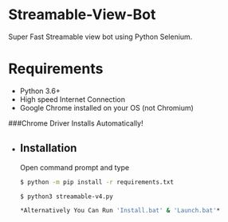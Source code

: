 # Streamable-View-Bot
Super Fast Streamable view bot using Python Selenium.

# Requirements
 * Python 3.6+
 * High speed Internet Connection
 * Google Chrome installed on your OS (not Chromium)
 
 
  ###Chrome Driver Installs Automatically!

* ## Installation 
 
  Open command prompt and type
  ```bash
  $ python -m pip install -r requirements.txt

  $ python3 streamable-v4.py

  *Alternatively You Can Run 'Install.bat' & 'Launch.bat'*
  ```
